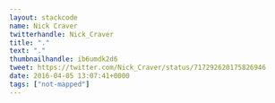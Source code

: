 ```yaml
---
layout: stackcode
name: Nick Craver
twitterhandle: Nick_Craver
title: "."
text: "."
thumbnailhandle: ib6umdk2d6
tweet: https://twitter.com/Nick_Craver/status/717292620175826946
date: 2016-04-05 13:07:41+0000
tags: ["not-mapped"]
---
```

